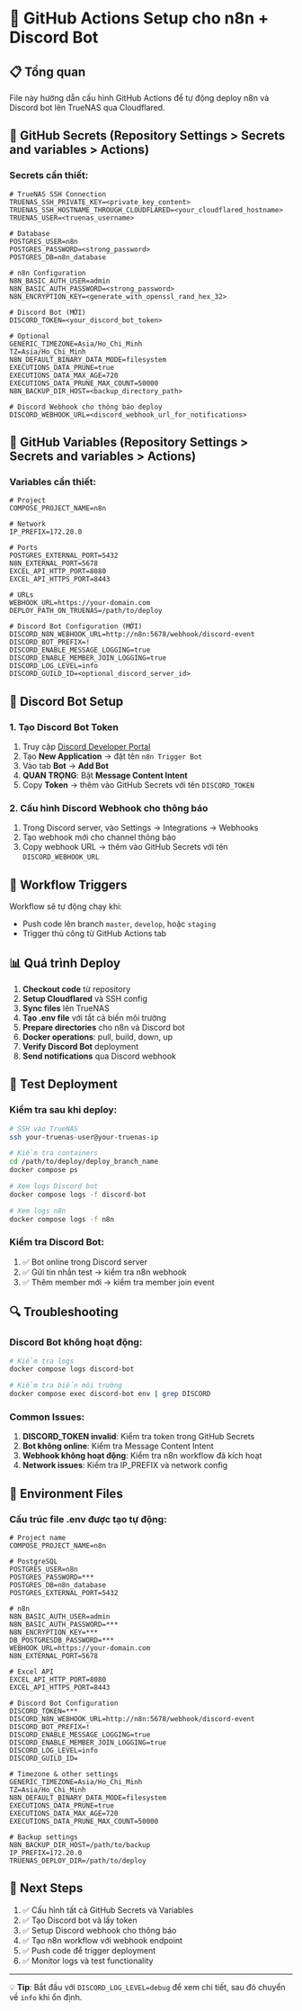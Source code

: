 # 🚀 GitHub Actions Setup cho n8n + Discord Bot

## 📋 Tổng quan

File này hướng dẫn cấu hình GitHub Actions để tự động deploy n8n và Discord bot lên TrueNAS qua Cloudflared.

## 🔐 GitHub Secrets (Repository Settings > Secrets and variables > Actions)

### Secrets cần thiết:

```env
# TrueNAS SSH Connection
TRUENAS_SSH_PRIVATE_KEY=<private_key_content>
TRUENAS_SSH_HOSTNAME_THROUGH_CLOUDFLARED=<your_cloudflared_hostname>
TRUENAS_USER=<truenas_username>

# Database
POSTGRES_USER=n8n
POSTGRES_PASSWORD=<strong_password>
POSTGRES_DB=n8n_database

# n8n Configuration
N8N_BASIC_AUTH_USER=admin
N8N_BASIC_AUTH_PASSWORD=<strong_password>
N8N_ENCRYPTION_KEY=<generate_with_openssl_rand_hex_32>

# Discord Bot (MỚI)
DISCORD_TOKEN=<your_discord_bot_token>

# Optional
GENERIC_TIMEZONE=Asia/Ho_Chi_Minh
TZ=Asia/Ho_Chi_Minh
N8N_DEFAULT_BINARY_DATA_MODE=filesystem
EXECUTIONS_DATA_PRUNE=true
EXECUTIONS_DATA_MAX_AGE=720
EXECUTIONS_DATA_PRUNE_MAX_COUNT=50000
N8N_BACKUP_DIR_HOST=<backup_directory_path>

# Discord Webhook cho thông báo deploy
DISCORD_WEBHOOK_URL=<discord_webhook_url_for_notifications>
```

## 🔧 GitHub Variables (Repository Settings > Secrets and variables > Actions)

### Variables cần thiết:

```env
# Project
COMPOSE_PROJECT_NAME=n8n

# Network
IP_PREFIX=172.20.0

# Ports
POSTGRES_EXTERNAL_PORT=5432
N8N_EXTERNAL_PORT=5678
EXCEL_API_HTTP_PORT=8080
EXCEL_API_HTTPS_PORT=8443

# URLs
WEBHOOK_URL=https://your-domain.com
DEPLOY_PATH_ON_TRUENAS=/path/to/deploy

# Discord Bot Configuration (MỚI)
DISCORD_N8N_WEBHOOK_URL=http://n8n:5678/webhook/discord-event
DISCORD_BOT_PREFIX=!
DISCORD_ENABLE_MESSAGE_LOGGING=true
DISCORD_ENABLE_MEMBER_JOIN_LOGGING=true
DISCORD_LOG_LEVEL=info
DISCORD_GUILD_ID=<optional_discord_server_id>
```

## 🤖 Discord Bot Setup

### 1. Tạo Discord Bot Token

1. Truy cập [Discord Developer Portal](https://discord.com/developers/applications)
2. Tạo **New Application** → đặt tên `n8n Trigger Bot`
3. Vào tab **Bot** → **Add Bot**
4. **QUAN TRỌNG**: Bật **Message Content Intent**
5. Copy **Token** → thêm vào GitHub Secrets với tên `DISCORD_TOKEN`

### 2. Cấu hình Discord Webhook cho thông báo

1. Trong Discord server, vào Settings → Integrations → Webhooks
2. Tạo webhook mới cho channel thông báo
3. Copy webhook URL → thêm vào GitHub Secrets với tên `DISCORD_WEBHOOK_URL`

## 🔄 Workflow Triggers

Workflow sẽ tự động chạy khi:
- Push code lên branch `master`, `develop`, hoặc `staging`
- Trigger thủ công từ GitHub Actions tab

## 📊 Quá trình Deploy

1. **Checkout code** từ repository
2. **Setup Cloudflared** và SSH config
3. **Sync files** lên TrueNAS
4. **Tạo .env file** với tất cả biến môi trường
5. **Prepare directories** cho n8n và Discord bot
6. **Docker operations**: pull, build, down, up
7. **Verify Discord Bot** deployment
8. **Send notifications** qua Discord webhook

## 🧪 Test Deployment

### Kiểm tra sau khi deploy:

```bash
# SSH vào TrueNAS
ssh your-truenas-user@your-truenas-ip

# Kiểm tra containers
cd /path/to/deploy/deploy_branch_name
docker compose ps

# Xem logs Discord bot
docker compose logs -f discord-bot

# Xem logs n8n
docker compose logs -f n8n
```

### Kiểm tra Discord Bot:

1. ✅ Bot online trong Discord server
2. ✅ Gửi tin nhắn test → kiểm tra n8n webhook
3. ✅ Thêm member mới → kiểm tra member join event

## 🔍 Troubleshooting

### Discord Bot không hoạt động:

```bash
# Kiểm tra logs
docker compose logs discord-bot

# Kiểm tra biến môi trường
docker compose exec discord-bot env | grep DISCORD
```

### Common Issues:

1. **DISCORD_TOKEN invalid**: Kiểm tra token trong GitHub Secrets
2. **Bot không online**: Kiểm tra Message Content Intent
3. **Webhook không hoạt động**: Kiểm tra n8n workflow đã kích hoạt
4. **Network issues**: Kiểm tra IP_PREFIX và network config

## 📝 Environment Files

### Cấu trúc file .env được tạo tự động:

```env
# Project name
COMPOSE_PROJECT_NAME=n8n

# PostgreSQL
POSTGRES_USER=n8n
POSTGRES_PASSWORD=***
POSTGRES_DB=n8n_database
POSTGRES_EXTERNAL_PORT=5432

# n8n
N8N_BASIC_AUTH_USER=admin
N8N_BASIC_AUTH_PASSWORD=***
N8N_ENCRYPTION_KEY=***
DB_POSTGRESDB_PASSWORD=***
WEBHOOK_URL=https://your-domain.com
N8N_EXTERNAL_PORT=5678

# Excel API
EXCEL_API_HTTP_PORT=8080
EXCEL_API_HTTPS_PORT=8443

# Discord Bot Configuration
DISCORD_TOKEN=***
DISCORD_N8N_WEBHOOK_URL=http://n8n:5678/webhook/discord-event
DISCORD_BOT_PREFIX=!
DISCORD_ENABLE_MESSAGE_LOGGING=true
DISCORD_ENABLE_MEMBER_JOIN_LOGGING=true
DISCORD_LOG_LEVEL=info
DISCORD_GUILD_ID=

# Timezone & other settings
GENERIC_TIMEZONE=Asia/Ho_Chi_Minh
TZ=Asia/Ho_Chi_Minh
N8N_DEFAULT_BINARY_DATA_MODE=filesystem
EXECUTIONS_DATA_PRUNE=true
EXECUTIONS_DATA_MAX_AGE=720
EXECUTIONS_DATA_PRUNE_MAX_COUNT=50000

# Backup settings
N8N_BACKUP_DIR_HOST=/path/to/backup
IP_PREFIX=172.20.0
TRUENAS_DEPLOY_DIR=/path/to/deploy
```

## 🎯 Next Steps

1. ✅ Cấu hình tất cả GitHub Secrets và Variables
2. ✅ Tạo Discord bot và lấy token
3. ✅ Setup Discord webhook cho thông báo
4. ✅ Tạo n8n workflow với webhook endpoint
5. ✅ Push code để trigger deployment
6. ✅ Monitor logs và test functionality

---

💡 **Tip**: Bắt đầu với `DISCORD_LOG_LEVEL=debug` để xem chi tiết, sau đó chuyển về `info` khi ổn định. 